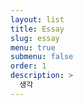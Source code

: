 ```yaml
---
layout: list
title: Essay
slug: essay
menu: true
submenu: false
order: 1
description: >
  생각
---
```

